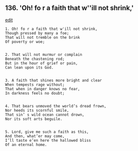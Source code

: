 
## 136.  'Oh! fo r a faith that w''ill not shrink,'
[edit](https://docs.google.com/document/d/1N05BmTOajpPaaWK_A0Dl1fjE3XuFVxr_/edit?mode=html)



    1. Oh! fo r a faith that w'ill not shrink,
    Though pressed by many a foe;
    That will not tremble on the brink 
    Of poverty or woe;


    2. That will not murmur or complain
    Beneath the chastening rod;
    But in the hour of grief or pain,
    Can lean upon its God.


    3. A faith that shines more bright and clear
    When tempests rage without;
    That when in danger knows no fear,
    In darkness feels no doubt;


    4. That bears unmoved the world’s dread frown,
    Nor heeds its scornful smile,
    That sin’ s wild ocean cannot drown,
    Nor its soft arts beguile.


    5. Lord, give me such a faith as this,
    And then, what’er may come,
    I’ll taste e’en here the hallowed bliss 
    Of an eternal home.
